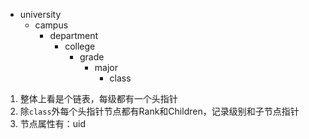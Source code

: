 - university
  - campus
    - department
      - college
        - grade
          - major
            - class

1. 整体上看是个链表，每级都有一个头指针
2. 除`class`外每个头指针节点都有Rank和Children，记录级别和子节点指针
3. 节点属性有：uid
